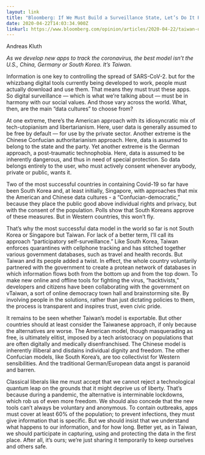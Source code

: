 ```yaml
---
layout: link
title: "Bloomberg: If We Must Build a Surveillance State, Let’s Do It Properly"
date: 2020-04-22T14:03:34.900Z
linkurl: https://www.bloomberg.com/opinion/articles/2020-04-22/taiwan-offers-the-best-model-for-coronavirus-data-tracking
---
```

Andreas Kluth

*As we develop new apps to track the coronavirus, the best model isn’t the U.S., China, Germany or South Korea. It’s Taiwan.*

Information is one key to controlling the spread of SARS-CoV-2. but for the whizzbang digital tools currently being developed to work, people must actually download and use them. That means they must trust these apps. So digital surveillance — which is what we’re talking about — must be in harmony with our social values. And those vary across the world. What, then, are the main “data cultures” to choose from?

At one extreme, there’s the American approach with its idiosyncratic mix of tech-utopianism and libertarianism. Here, user data is generally assumed to be free by default — for use by the private sector. Another extreme is the Chinese Confucian authoritarianism approach. Here,  data is assumed to belong to the state and the party. Yet another extreme is the German approach, a post-traumatic technophobia. Here, data is assumed to be inherently dangerous, and thus in need of special protection. So data belongs entirely to the user, who must actively consent whenever anybody, private or public, wants it.

Two of the most successful countries in containing Covid-19 so far have been South Korea and, at least initially, Singapore, with approaches that mix the American and Chinese data cultures - a “Confucian-democratic,” because they place the public good above individual rights and privacy, but with the consent of the population.  Polls show that South Koreans approve of these measures. But in Western countries, this won’t fly.

That’s why the most successful data model in the world so far is not South Korea or Singapore but Taiwan. For lack of a better term, I’ll call its approach “participatory self-surveillance.” Like South Korea, Taiwan enforces quarantines with cellphone tracking and has stitched together various government databases, such as travel and health records. But Taiwan and its people added a twist. In effect, the whole country voluntarily partnered with the government to create a protean network of databases in which information flows both from the bottom up and from the top down. To make new online and offline tools for fighting the virus, “hacktivists,” developers and citizens have been collaborating with the government on vTaiwan, a sort of online democracy town hall and brainstorming site. By involving people in the solutions, rather than just dictating policies to them, the process is transparent and inspires trust, even civic pride.

It remains to be seen whether Taiwan’s model is exportable. But other countries should at least consider the Taiwanese approach, if only because the alternatives are worse. The American model, though masquerading as free, is ultimately elitist, imposed by a tech aristocracy on populations that are often digitally and medically disenfranchised. The Chinese model is inherently illiberal and disdains individual dignity and freedom. The other Confucian models, like South Korea’s, are too collectivist for Western sensibilities. And the traditional German/European data angst is paranoid and barren.

Classical liberals like me must accept that we cannot reject a technological quantum leap on the grounds that it might deprive us of liberty. That’s because during a pandemic, the alternative is interminable lockdowns, which rob us of even more freedom. We should also concede that the new tools can’t always be voluntary and anonymous. To contain outbreaks, apps must cover at least 60% of the population; to prevent infections, they must give information that is specific.  But we should insist that we understand what happens to our information, and for how long. Better yet, as in Taiwan, we should participate in capturing, using and protecting the data in the first place. After all, it’s ours; we’re just sharing it temporarily to keep ourselves and others safe.